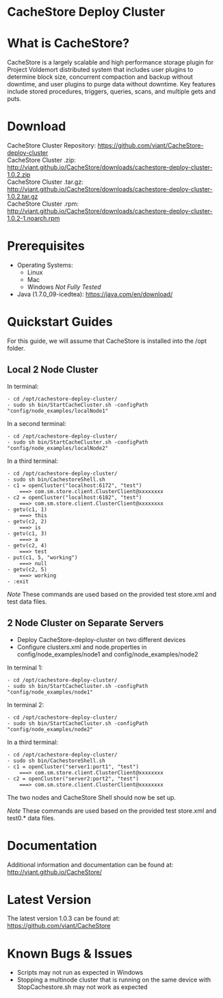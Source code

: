 CacheStore Deploy Cluster
=


What is CacheStore?
==

CacheStore is a largely scalable and high performance storage 
plugin for Project Voldemort distributed system that includes 
user plugins to determine block size, concurrent compaction 
and backup without downtime, and user plugins to purge data 
without downtime. Key features include stored procedures, 
triggers, queries, scans, and multiple gets and puts.

Download
==
CacheStore Cluster Repository: https://github.com/viant/CacheStore-deploy-cluster  
CacheStore Cluster .zip: http://viant.github.io/CacheStore/downloads/cachestore-deploy-cluster-1.0.2.zip  
CacheStore Cluster .tar.gz: http://viant.github.io/CacheStore/downloads/cachestore-deploy-cluster-1.0.2.tar.gz  
CacheStore Cluster .rpm: http://viant.github.io/CacheStore/downloads/cachestore-deploy-cluster-1.0.2-1.noarch.rpm  

Prerequisites
==

- Operating Systems:  
    - Linux
    - Mac
    - Windows *Not Fully Tested*
- Java (1.7.0_09-icedtea): https://java.com/en/download/

Quickstart Guides
==

For this guide, we will assume that CacheStore is installed into the /opt folder.

Local 2 Node Cluster
-------------------------------

In terminal:

    - cd /opt/cachestore-deploy-cluster/
    - sudo sh bin/StartCacheCluster.sh -configPath "config/node_examples/localNode1"
    
In a second terminal:

    - cd /opt/cachestore-deploy-cluster/
    - sudo sh bin/StartCacheCluster.sh -configPath "config/node_examples/localNode2"
    
In a third terminal:

    - cd /opt/cachestore-deploy-cluster/
    - sudo sh bin/CachestoreShell.sh
    - c1 = openCluster("localhost:6172", "test")
        ===> com.sm.store.client.ClusterClient@xxxxxxxx
    - c2 = openCluster("localhost:6182", "test")
        ===> com.sm.store.client.ClusterClient@xxxxxxxx
    - getv(c1, 1)
        ===> this
    - getv(c2, 2)
        ===> is
    - getv(c1, 3)
        ===> a
    - getv(c2, 4)
        ===> test
    - put(c1, 5, "working")
        ===> null
    - getv(c2, 5)
        ===> working
    - :exit

*Note* These commands are used based on the provided test store.xml and test data files.


2 Node Cluster on Separate Servers
-------------------------------

- Deploy CacheStore-deploy-cluster on two different devices
- Configure clusters.xml and node.properties in config/node_examples/node1
    and config/node_examples/node2
    
In terminal 1:

    - cd /opt/cachestore-deploy-cluster/
    - sudo sh bin/StartCacheCluster.sh -configPath "config/node_examples/node1"
    
In terminal 2:

    - cd /opt/cachestore-deploy-cluster/
    - sudo sh bin/StartCacheCluster.sh -configPath "config/node_examples/node2"

In a third terminal:

    - cd /opt/cachestore-deploy-cluster/
    - sudo sh bin/CachestoreShell.sh
    - c1 = openCluster("server1:port1", "test")
        ===> com.sm.store.client.ClusterClient@xxxxxxxx
    - c2 = openCluster("server2:port2", "test")
        ===> com.sm.store.client.ClusterClient@xxxxxxxx
        
The two nodes and CacheStore Shell should now be set up.

*Note* These commands are used based on the provided test store.xml and test0.* data files.

Documentation
==

Additional information and documentation can be 
found at: http://viant.github.io/CacheStore/
 

Latest Version
==

The latest version 1.0.3 can be found
at: https://github.com/viant/CacheStore


Known Bugs & Issues
==

- Scripts may not run as expected in Windows
- Stopping a multinode cluster that is running on the same device with 
	StopCachestore.sh may not work as expected